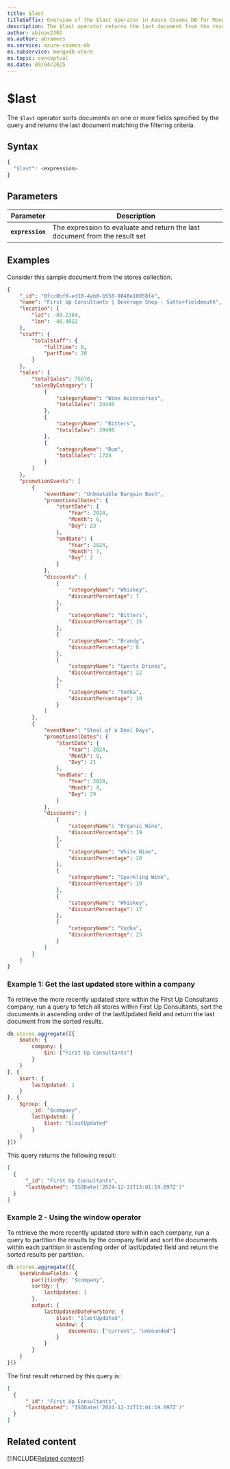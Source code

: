 ```yaml
---
title: $last
titleSuffix: Overview of the $last operator in Azure Cosmos DB for MongoDB (vCore)
description: The $last operator returns the last document from the result sorted by one or more fields 
author: abinav2307
ms.author: abramees
ms.service: azure-cosmos-db
ms.subservice: mongodb-vcore
ms.topic: conceptual
ms.date: 09/04/2025
---
```


# $last

The `$last` operator sorts documents on one or more fields specified by the query and returns the last document matching the filtering criteria.

## Syntax

```javascript
{
  "$last": <expression>
}
```

## Parameters

| Parameter | Description |
| --- | --- |
| **`expression`** | The expression to evaluate and return the last document from the result set|

## Examples

Consider this sample document from the stores collection.

```json
{
    "_id": "0fcc0bf0-ed18-4ab8-b558-9848e18058f4",
    "name": "First Up Consultants | Beverage Shop - Satterfieldmouth",
    "location": {
        "lat": -89.2384,
        "lon": -46.4012
    },
    "staff": {
        "totalStaff": {
            "fullTime": 8,
            "partTime": 20
        }
    },
    "sales": {
        "totalSales": 75670,
        "salesByCategory": [
            {
                "categoryName": "Wine Accessories",
                "totalSales": 34440
            },
            {
                "categoryName": "Bitters",
                "totalSales": 39496
            },
            {
                "categoryName": "Rum",
                "totalSales": 1734
            }
        ]
    },
    "promotionEvents": [
        {
            "eventName": "Unbeatable Bargain Bash",
            "promotionalDates": {
                "startDate": {
                    "Year": 2024,
                    "Month": 6,
                    "Day": 23
                },
                "endDate": {
                    "Year": 2024,
                    "Month": 7,
                    "Day": 2
                }
            },
            "discounts": [
                {
                    "categoryName": "Whiskey",
                    "discountPercentage": 7
                },
                {
                    "categoryName": "Bitters",
                    "discountPercentage": 15
                },
                {
                    "categoryName": "Brandy",
                    "discountPercentage": 8
                },
                {
                    "categoryName": "Sports Drinks",
                    "discountPercentage": 22
                },
                {
                    "categoryName": "Vodka",
                    "discountPercentage": 19
                }
            ]
        },
        {
            "eventName": "Steal of a Deal Days",
            "promotionalDates": {
                "startDate": {
                    "Year": 2024,
                    "Month": 9,
                    "Day": 21
                },
                "endDate": {
                    "Year": 2024,
                    "Month": 9,
                    "Day": 29
                }
            },
            "discounts": [
                {
                    "categoryName": "Organic Wine",
                    "discountPercentage": 19
                },
                {
                    "categoryName": "White Wine",
                    "discountPercentage": 20
                },
                {
                    "categoryName": "Sparkling Wine",
                    "discountPercentage": 19
                },
                {
                    "categoryName": "Whiskey",
                    "discountPercentage": 17
                },
                {
                    "categoryName": "Vodka",
                    "discountPercentage": 23
                }
            ]
        }
    ]
}
```

### Example 1: Get the last updated store within a company

To retrieve the more recently updated store within the First Up Consultants company, run a query to fetch all stores within First Up Consultants, sort the documents in ascending order of the lastUpdated field and return the last document from the sorted results. 

```javascript
db.stores.aggregate([{
    $match: {
        company: {
            $in: ["First Up Consultants"]
        }
    }
}, {
    $sort: {
        lastUpdated: 1
    }
}, {
    $group: {
        _id: "$company",
        lastUpdated: {
            $last: "$lastUpdated"
        }
    }
}])
```

This query returns the following result:

```json
[
  {
      "_id": "First Up Consultants",
      "lastUpdated": "ISODate('2024-12-31T13:01:19.097Z')"
  }
]
```

### Example 2 - Using the window operator

To retrieve the more recently updated store within each company, run a query to partition the results by the company field and sort the documents within each partition in ascending order of lastUpdated field and return the sorted results per partition.

```javascript
db.stores.aggregate([{
    $setWindowFields: {
        partitionBy: "$company",
        sortBy: {
            lastUpdated: 1
        },
        output: {
            lastUpdatedDateForStore: {
                $last: "$lastUpdated",
                window: {
                    documents: ["current", "unbounded"]
                }
            }
        }
    }
}])
```

The first result returned by this query is:

```json
[
  {
      "_id": "First Up Consultants",
      "lastUpdated": "ISODate('2024-12-31T13:01:19.097Z')"
  }
]
```

## Related content

[!INCLUDE[Related content](../includes/related-content.md)]

